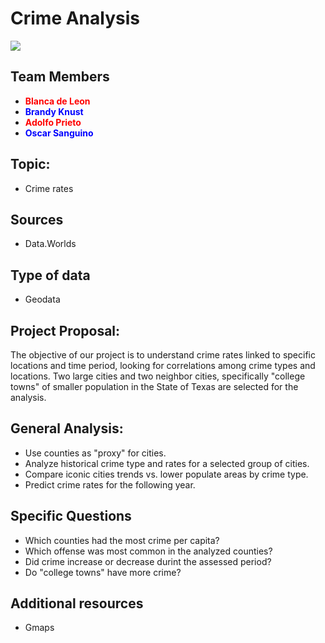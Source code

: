 # Crime Analysis

![](https://gray-wjhg-prod.cdn.arcpublishing.com/resizer/o1KjzMU4d5rnMH8WfYuwkoACsQ8=/1200x675/smart/cloudfront-us-east-1.images.arcpublishing.com/gray/YBLX6XC3A5LXPDOGE2DYIFQZAQ.jpg)

## Team Members
* <span style="color:red"> **Blanca de Leon** 
* <span style="color:blue"> **Brandy Knust** 
* <span style="color:red">**Adolfo Prieto** 
* <span style="color:blue">**Oscar Sanguino** 

## Topic:
* Crime rates 
    


## Sources

* Data.Worlds

## Type of data	
* Geodata

## Project Proposal:	
The objective of our project is to understand crime rates linked to specific locations and time period, looking for correlations among crime types and locations. Two large cities and two neighbor cities, specifically "college towns" of smaller population in the State of Texas are selected for the analysis. 

## General Analysis:
*   Use counties as "proxy" for cities.
*   Analyze historical crime type and rates for a selected group of cities. 
*	Compare iconic cities trends vs. lower populate areas by crime type.
*	Predict crime rates for the following year.

## Specific Questions
*   Which counties had the most crime per capita?
*   Which offense was most common in the analyzed counties?
*   Did crime increase or decrease durint the assessed period?
*   Do "college towns" have more crime?


## Additional resources
*	Gmaps
	


